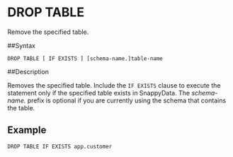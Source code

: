 # DROP TABLE

Remove the specified table.

##Syntax

``` pre
DROP TABLE [ IF EXISTS ] [schema-name.]table-name
```

<a id="reference_3D95C4FE18FC4A81BBA397AB8BEFE711__section_CC9494F3E8F44B6A96E07EB9D38B9A8A"></a>
##Description

Removes the specified table. Include the `IF EXISTS` clause to execute the statement only if the specified table exists in SnappyData. The *schema-name.* prefix is optional if you are currently using the schema that contains the table.

## Example

``` pre
DROP TABLE IF EXISTS app.customer
```